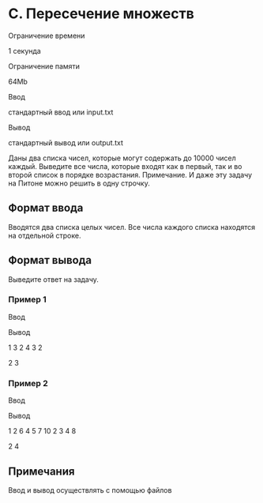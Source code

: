 C. Пересечение множеств
=======================

Ограничение времени

1 секунда

Ограничение памяти

64Mb

Ввод

стандартный ввод или input.txt

Вывод

стандартный вывод или output.txt

Даны два списка чисел, которые могут содержать до 10000 чисел каждый. Выведите все числа, которые входят как в первый, так и во второй список в порядке возрастания. Примечание. И даже эту задачу на Питоне можно решить в одну строчку.

Формат ввода
------------

Вводятся два списка целых чисел. Все числа каждого списка находятся на отдельной строке.

Формат вывода
-------------

Выведите ответ на задачу.

### Пример 1

Ввод

Вывод

1 3 2
4 3 2

2 3

### Пример 2

Ввод

Вывод

1 2 6 4 5 7
10 2 3 4 8

2 4

Примечания
----------

Ввод и вывод осуществлять с помощью файлов